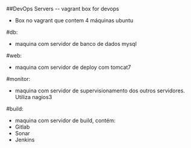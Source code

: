 ##DevOps Servers
-- vagrant box for devops

- Box no vagrant que contem 4 máquinas ubuntu

#db: 
  * maquina com servidor de banco de dados mysql

#web:
  * maquina com servidor de deploy com tomcat7

#monitor:
  * maquina com servidor de supervisionamento dos outros servidores. Utiliza nagios3

#build:
  * maquina com servidor de build, contém:
  * Gitlab
  * Sonar
  * Jenkins
